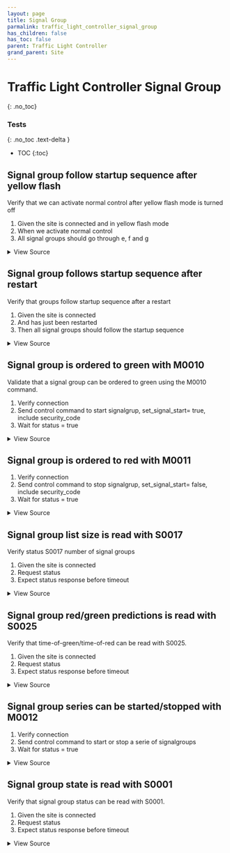 ```yaml
---
layout: page
title: Signal Group
parmalink: traffic_light_controller_signal_group
has_children: false
has_toc: false
parent: Traffic Light Controller
grand_parent: Site
---
```


# Traffic Light Controller Signal Group
{: .no_toc}



### Tests
{: .no_toc .text-delta }

- TOC
{:toc}

## Signal group follow startup sequence after yellow flash

Verify that we can activate normal control after yellow flash mode is turned off

1. Given the site is connected and in yellow flash mode
2. When we activate normal control
3. All signal groups should go through e, f and g

<details markdown="block">
  <summary>
     View Source
  </summary>
```ruby
Validator::Site.connected do |task,supervisor,site|
  prepare task, site
  verify_startup_sequence do
    switch_yellow_flash
    set_functional_position 'NormalControl'
  end
  set_functional_position 'NormalControl'
end
```
</details>




## Signal group follows startup sequence after restart

Verify that groups follow startup sequence after a restart

1. Given the site is connected
2. And has just been restarted
3. Then all signal groups should follow the startup sequence

<details markdown="block">
  <summary>
     View Source
  </summary>
```ruby
Validator::Site.connected do |task,supervisor,site|
  prepare task, site
  supervisor.ignore_errors RSMP::DisconnectError do
    verify_startup_sequence do
      set_restart
      site.wait_for_state :disconnected, timeout: Validator.config['timeouts']['shutdown']
      site.wait_for_state :ready, timeout: Validator.config['timeouts']['ready']
    end
  end
end
```
</details>




## Signal group is ordered to green with M0010

Validate that a signal group can be ordered to green using the M0010 command.

1. Verify connection
2. Send control command to start signalgrup, set_signal_start= true, include security_code
3. Wait for status = true

<details markdown="block">
  <summary>
     View Source
  </summary>
```ruby
Validator::Site.connected do |task,supervisor,site|
  prepare task, site
  set_signal_start
end
```
</details>




## Signal group is ordered to red with M0011

1. Verify connection
2. Send control command to stop signalgrup, set_signal_start= false, include security_code
3. Wait for status = true

<details markdown="block">
  <summary>
     View Source
  </summary>
```ruby
Validator::Site.connected do |task,supervisor,site|
  prepare task, site
  set_signal_stop
end
```
</details>




## Signal group list size is read with S0017

Verify status S0017 number of signal groups

1. Given the site is connected
2. Request status
3. Expect status response before timeout

<details markdown="block">
  <summary>
     View Source
  </summary>
```ruby
request_status_and_confirm "number of signal groups",
{ S0017: [:number] }
```
</details>




## Signal group red/green predictions is read with S0025

Verify that time-of-green/time-of-red can be read with S0025.

1. Given the site is connected
2. Request status
3. Expect status response before timeout

<details markdown="block">
  <summary>
     View Source
  </summary>
```ruby
request_status_and_confirm "time-of-green/time-of-red",
{ S0025: [
    :minToGEstimate,
    :maxToGEstimate,
    :likelyToGEstimate,
    :ToGConfidence,
    :minToREstimate,
    :maxToREstimate,
    :likelyToREstimate
] },
Validator.config['components']['signal_group'].keys.first
```
</details>




## Signal group series can be started/stopped with M0012

1. Verify connection
2. Send control command to start or stop a serie of signalgroups
3. Wait for status = true

<details markdown="block">
  <summary>
     View Source
  </summary>
```ruby
Validator::Site.connected do |task,supervisor,site|
  prepare task, site
  set_signal_start_or_stop '5,4134,65;5,11'
end
```
</details>




## Signal group state is read with S0001

Verify that signal group status can be read with S0001.

1. Given the site is connected
2. Request status
3. Expect status response before timeout

<details markdown="block">
  <summary>
     View Source
  </summary>
```ruby
request_status_and_confirm "signal group status",
{ S0001: [:signalgroupstatus, :cyclecounter, :basecyclecounter, :stage] }
```
</details>


